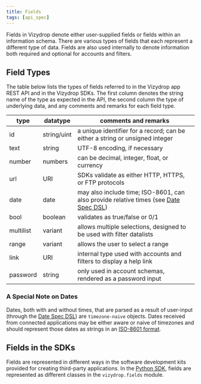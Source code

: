 ```yaml
---
title: Fields
tags: [api_spec]
---
```


Fields in Vizydrop denote either user-supplied fields or fields within an information schema.  There are various types of fields that each represent a different type of data.  Fields are also used internally to denote information both required and optional for accounts and filters.

## Field Types

The table below lists the types of fields referred to in the Vizydrop app REST API and in the Vizydrop SDKs.  The first column denotes the string name of the type as expected in the API, the second column the type of underlying data, and any comments and remarks for each field type.

| type 		| datatype		| comments and remarks						|
|-----------|---------------|-------------------------------------------|
| id        | string/uint   | a unique identifier for a record; can be either a string or unsigned integer |
| text 		| string		| UTF-8 encoding, if necessary				|
| number	| numbers		| can be decimal, integer, float, or currency |
| url 		| URI 			| SDKs validate as either HTTP, HTTPS, or FTP protocols |
| date 		| date 			| may also include time; ISO-8601, can also provide relative times (see [Date Spec DSL](datedsl.md)) |
| bool 		| boolean		| validates as true/false or 0/1 			|
| multilist	| variant		| allows multiple selections, designed to be used with filter datalists |
| range		| variant		| allows the user to select a range
| link 		| URI 			| internal type used with accounts and filters to display a help link |
| password	| string		| only used in account schemas, rendered as a password input |

### A Special Note on Dates

Dates, both with and without times, that are parsed as a result of user-input (through the [Date Spec DSL](datedsl.md)) are `timezone-naive` objects.  Dates received from connected applications may be either aware or naive of timezones and should represent those dates as strings in an [ISO-8601 format](http://www.iso.org/iso/catalogue_detail?csnumber=40874).

## Fields in the SDKs

Fields are represented in different ways in the software development kits provided for creating third-party applications.  In the [Python SDK](sdk/python.md), fields are represented as different classes in the `vizydrop.fields` module.